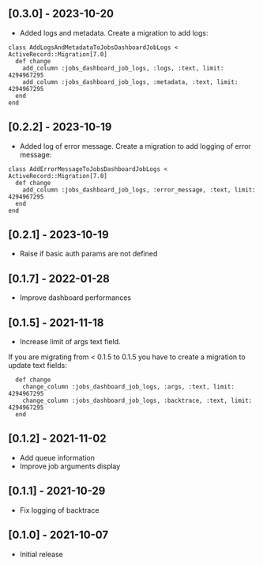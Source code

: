 ## [0.3.0] - 2023-10-20

- Added logs and metadata. Create a migration to add logs:
```
class AddLogsAndMetadataToJobsDashboardJobLogs < ActiveRecord::Migration[7.0]
  def change
    add_column :jobs_dashboard_job_logs, :logs, :text, limit: 4294967295
    add_column :jobs_dashboard_job_logs, :metadata, :text, limit: 4294967295
  end
end
```
## [0.2.2] - 2023-10-19

- Added log of error message. Create a migration to add logging of error message:
```
class AddErrorMessageToJobsDashboardJobLogs < ActiveRecord::Migration[7.0]
  def change
    add_column :jobs_dashboard_job_logs, :error_message, :text, limit: 4294967295
  end
end
```
## [0.2.1] - 2023-10-19

- Raise if basic auth params are not defined

## [0.1.7] - 2022-01-28 
- Improve dashboard performances

## [0.1.5] - 2021-11-18

- Increase limit of args text field.

If you are migrating from < 0.1.5 to 0.1.5 you have to create a migration to update text fields:
```
  def change
    change_column :jobs_dashboard_job_logs, :args, :text, limit: 4294967295
    change_column :jobs_dashboard_job_logs, :backtrace, :text, limit: 4294967295
  end
```
## [0.1.2] - 2021-11-02

- Add queue information
- Improve job arguments display

## [0.1.1] - 2021-10-29

- Fix logging of backtrace

## [0.1.0] - 2021-10-07

- Initial release
